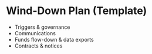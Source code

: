 # Wind-Down Plan (Template)

- Triggers & governance
- Communications
- Funds flow-down & data exports
- Contracts & notices
